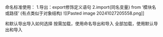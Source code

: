 命名标准使用：
1.导出：export修饰定义语句
2.import{同名变量} from ‘模块名或路径’
(有点类似于对象结构)
![[Pasted image 20241027205558.png]]

和默认导出导入如何选择
按需加载，使用命名导出和导入
全部加载，使用默认导出和导入